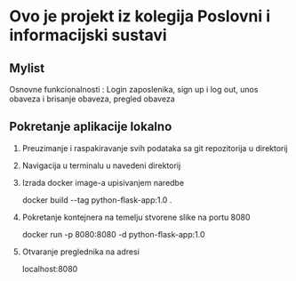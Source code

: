 # Ovo je projekt iz kolegija Poslovni i informacijski sustavi

## Mylist
Osnovne funkcionalnosti : Login zaposlenika, sign up i log out, unos obaveza i brisanje obaveza, pregled obaveza

## Pokretanje aplikacije lokalno
1. Preuzimanje i raspakiravanje svih podataka sa git repozitorija u direktorij

2. Navigacija u terminalu u navedeni direktorij

3. Izrada docker image-a upisivanjem naredbe

    docker build --tag python-flask-app:1.0 .

4. Pokretanje kontejnera na temelju stvorene slike na portu 8080

    docker run  -p 8080:8080 -d python-flask-app:1.0

5. Otvaranje preglednika na adresi

   localhost:8080



